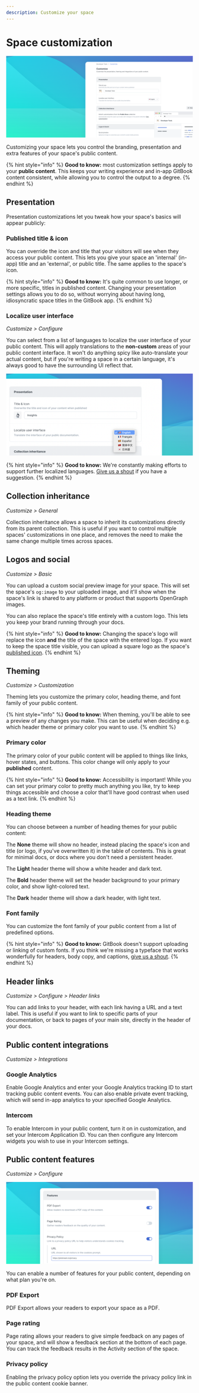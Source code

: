 ```yaml
---
description: Customize your space
---
```


# Space customization

![](<../../.gitbook/assets/Customize (2).png>)

Customizing your space lets you control the branding, presentation and extra features of your space's public content.

{% hint style="info" %}
**Good to know:** most customization settings apply to your **public content**. This keeps your writing experience and in-app GitBook content consistent, while allowing you to control the output to a degree.
{% endhint %}

## Presentation

Presentation customizations let you tweak how your space's basics will appear publicly:

### Published title & icon

You can override the icon and title that your visitors will see when they access your public content. This lets you give your space an 'internal' (in-app) title and an 'external', or public title. The same applies to the space's icon.

{% hint style="info" %}
**Good to know:** It's quite common to use longer, or more specific, titles in published content. Changing your presentation settings allows you to do so, without worrying about having long, idiosyncratic space titles in the GitBook app.
{% endhint %}

### Localize user interface

_Customize > Configure_

You can select from a list of languages to localize the user interface of your public content. This will apply translations to the **non-custom** areas of your public content interface. It won't do anything spicy like auto-translate your actual content, but if you're writing a space in a certain language, it's always good to have the surrounding UI reflect that.

![](../../.gitbook/assets/Localize.png)

{% hint style="info" %}
**Good to know:** We're constantly making efforts to support further localized languages. [Give us a shout](https://www.gitbook.com/contact/contact-support) if you have a suggestion.
{% endhint %}

## Collection inheritance

_Customize > General_

Collection inheritance allows a space to inherit its customizations directly from its parent collection. This is useful if you want to control multiple spaces' customizations in one place, and removes the need to make the same change multiple times across spaces.

## Logos and social

_Customize > Basic_

You can upload a custom social preview image for your space. This will set the space's `og:image` to your uploaded image, and it'll show when the space's link is shared to any platform or product that supports OpenGraph images.

You can also replace the space's title entirely with a custom logo. This lets you keep your brand running through your docs.

{% hint style="info" %}
**Good to know:** Changing the space's logo will replace the icon **and** the title of the space with the entered logo. If you want to keep the space title visible, you can upload a square logo as the space's [published icon](space-customization.md#published-title-and-icon).
{% endhint %}

## Theming

_Customize > Customization_

Theming lets you customize the primary color, heading theme, and font family of your public content.

{% hint style="info" %}
**Good to know:** When theming, you'll be able to see a preview of any changes you make. This can be useful when deciding e.g. which header theme or primary color you want to use.
{% endhint %}

### Primary color

The primary color of your public content will be applied to things like links, hover states, and buttons. This color change will only apply to your **published** content.

{% hint style="info" %}
**Good to know:** Accessibility is important! While you can set your primary color to pretty much anything you like, try to keep things accessible and choose a color that'll have good contrast when used as a text link.
{% endhint %}

### Heading theme

You can choose between a number of heading themes for your public content:

The **None** theme will show no header, instead placing the space's icon and title (or logo, if you've overwritten it) in the table of contents. This is great for minimal docs, or docs where you don't need a persistent header.

The **Light** header theme will show a white header and dark text.

The **Bold** header theme will set the header background to your primary color, and show light-colored text.

The **Dark** header theme will show a dark header, with light text.

### Font family

You can customize the font family of your public content from a list of predefined options.

{% hint style="info" %}
**Good to know:** GitBook doesn't support uploading or linking of custom fonts. If you think we're missing a typeface that works wonderfully for headers, body copy, and captions, [give us a shout](https://www.gitbook.com/contact/contact-support).
{% endhint %}

## Header links

_Customize > Configure > Header links_

You can add links to your header, with each link having a URL and a text label. This is useful if you want to link to specific parts of your documentation, or back to pages of your main site, directly in the header of your docs.

## Public content integrations

_Customize > Integrations_

### Google Analytics

Enable Google Analytics and enter your Google Analytics tracking ID to start tracking public content events. You can also enable private event tracking, which will send in-app analytics to your specified Google Analytics.

### Intercom

To enable Intercom in your public content, turn it on in customization, and set your Intercom Application ID. You can then configure any Intercom widgets you wish to use in your Intercom settings.

## Public content features

_Customize > Configure_

![](<../../.gitbook/assets/Privacy Policy.png>)

You can enable a number of features for your public content, depending on what plan you're on.

### PDF Export

PDF Export allows your readers to export your space as a PDF.

### Page rating

Page rating allows your readers to give simple feedback on any pages of your space, and will show a feedback section at the bottom of each page. You can track the feedback results in the Activity section of the space.

### Privacy policy

Enabling the privacy policy option lets you override the privacy policy link in the public content cookie banner.
